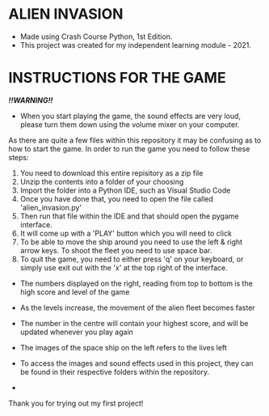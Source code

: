 # ALIEN INVASION
- Made using Crash Course Python, 1st Edition. 
- This project was created for my independent learning module - 2021. 

# INSTRUCTIONS FOR THE GAME

***!!WARNING!!***
- When you start playing the game, the sound effects are very loud, please turn them down using the volume mixer on your computer.

As there are quite a few files within this repository it may be confusing as to how to start the game. 
In order to run the game you need to follow these steps:

1. You need to download this entire repisitory as a zip file
2. Unzip the contents into a folder of your choosing
3. Import the folder into a Python IDE, such as Visual Studio Code
4. Once you have done that, you need to open the file called 'alien_invasion.py'
5. Then run that file within the IDE and that should open the pygame interface.
6. It will come up with a 'PLAY' button which you will need to click 
7. To be able to move the ship around you need to use the left & right arrow keys. To shoot the fleet you need to use space bar. 
8. To quit the game, you need to either press 'q' on your keyboard, or simply use exit out with the 'x' at the top right of the interface. 

- The numbers displayed on the right, reading from top to bottom is the high score and level of the game
- As the levels increase, the movement of the alien fleet becomes faster

- The number in the centre will contain your highest score, and will be updated whenever you play again
- The images of the space ship on the left refers to the lives left

- To access the images and sound effects used in this project, they can be found in their respective folders within the repository.  
- 
Thank you for trying out my first project! 
